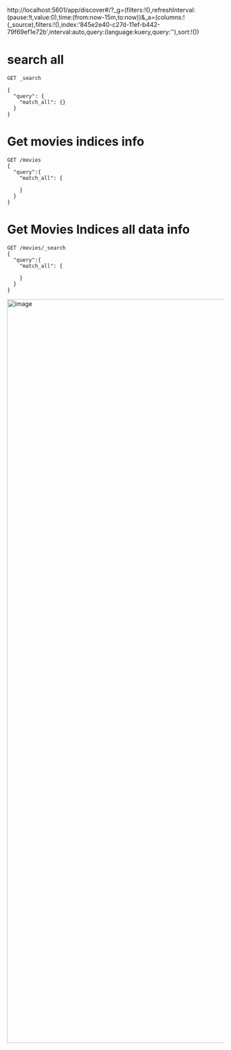 http://localhost:5601/app/discover#/?_g=(filters:!(),refreshInterval:(pause:!t,value:0),time:(from:now-15m,to:now))&_a=(columns:!(_source),filters:!(),index:'845e2e40-c27d-11ef-b442-79f69ef1e72b',interval:auto,query:(language:kuery,query:''),sort:!())


# search all
```
GET _search

{
  "query": {
    "match_all": {}
  }
}

```

# Get movies indices info 

```
GET /movies
{
  "query":{
    "match_all": {
      
    }
  }
}

```

# Get Movies Indices all data info

```
GET /movies/_search
{
  "query":{
    "match_all": {
      
    }
  }
}
```


<img width="1726" alt="image" src="https://github.com/user-attachments/assets/803850d3-dae7-4c3b-9037-d554db979600" />

